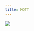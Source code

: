 ```yaml
---
title: MQTT
---
```

![](https://blog.kakaocdn.net/dn/034Cl/btrvbeIjplf/BavUdHa2uQSRvzWKvDoYZk/img.png)